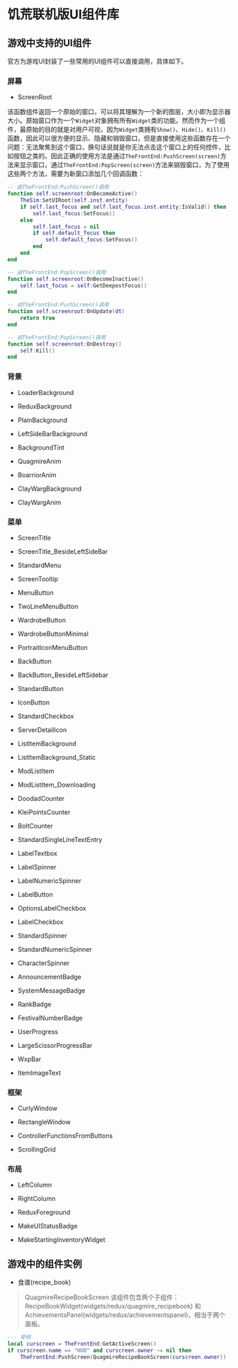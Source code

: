 # 饥荒联机版UI组件库

## 游戏中支持的UI组件

官方为游戏UI封装了一些常用的UI组件可以直接调用，具体如下。

### 屏幕

* ScreenRoot

该函数组件返回一个原始的窗口，可以将其理解为一个新的图层，大小即为显示器大小。原始窗口作为一个`Widget`对象拥有所有`Widget`类的功能。然而作为一个组件，最原始的目的就是对用户可视，因为`Widget`类拥有`Show()`、`Hide()`、`Kill()`函数，因此可以很方便的显示、隐藏和销毁窗口，但是直接使用这些函数存在一个问题：无法聚焦到这个窗口，换句话说就是你无法点击这个窗口上的任何控件，比如按钮之类的。因此正确的使用方法是通过`TheFrontEnd:PushScreen(screen)`方法来显示窗口，通过`TheFrontEnd:PopScreen(screen)`方法来销毁窗口，为了使用这些两个方法，需要为新窗口添加几个回调函数：

```lua
-- 由TheFrontEnd:PushScreen()调用
function self.screenroot:OnBecomeActive()
    TheSim:SetUIRoot(self.inst.entity)
    if self.last_focus and self.last_focus.inst.entity:IsValid() then
        self.last_focus:SetFocus()
    else
        self.last_focus = nil
        if self.default_focus then
            self.default_focus:SetFocus()
        end
    end
end

-- 由TheFrontEnd:PopScreen()调用
function self.screenroot:OnBecomeInactive()
    self.last_focus = self:GetDeepestFocus()
end

-- 由TheFrontEnd:PushScreen()调用
function self.screenroot:OnUpdate(dt)
    return true
end

-- 由TheFrontEnd:PopScreen()调用
function self.screenroot:OnDestroy()
    self:Kill()
end
```

### 背景

* LoaderBackground

* ReduxBackground

* PlainBackground

* LeftSideBarBackground

* BackgroundTint

* QuagmireAnim

* BoarriorAnim

* ClayWargBackground

* ClayWargAnim

### 菜单

* ScreenTitle

* ScreenTitle_BesideLeftSideBar

* StandardMenu

* ScreenTooltip

* MenuButton

* TwoLineMenuButton

* WardrobeButton

* WardrobeButtonMinimal

* PortraitIconMenuButton

* BackButton

* BackButton_BesideLeftSidebar

* StandardButton

* IconButton

* StandardCheckbox

* ServerDetailIcon

* ListItemBackground

* ListItemBackground_Static

* ModListItem

* ModListItem_Downloading

* DoodadCounter

* KleiPointsCounter

* BoltCounter

* StandardSingleLineTextEntry

* LabelTextbox

* LabelSpinner

* LabelNumericSpinner

* LabelButton

* OptionsLabelCheckbox

* LabelCheckbox

* StandardSpinner

* StandardNumericSpinner

* CharacterSpinner

* AnnouncementBadge

* SystemMessageBadge

* RankBadge

* FestivalNumberBadge

* UserProgress

* LargeScissorProgressBar

* WxpBar

* ItemImageText

### 框架

* CurlyWindow

* RectangleWindow

* ControllerFunctionsFromButtons

* ScrollingGrid

### 布局

* LeftColumn

* RightColumn

* ReduxForeground

* MakeUIStatusBadge

* MakeStartingInventoryWidget

## 游戏中的组件实例

* 食谱(recipe_book)
> QuagmireRecipeBookScreen
> 该组件包含两个子组件：RecipeBookWidget(widgets/redux/quagmire_recipebook) 和 AchievementsPanel(widgets/redux/achievementspanel)，相当于两个面板。
```lua
--- 举例
local curscreen = TheFrontEnd:GetActiveScreen()
if curscreen.name == "HUD" and curscreen.owner ~= nil then
    TheFrontEnd:PushScreen(QuagmireRecipeBookScreen(curscreen.owner))
```